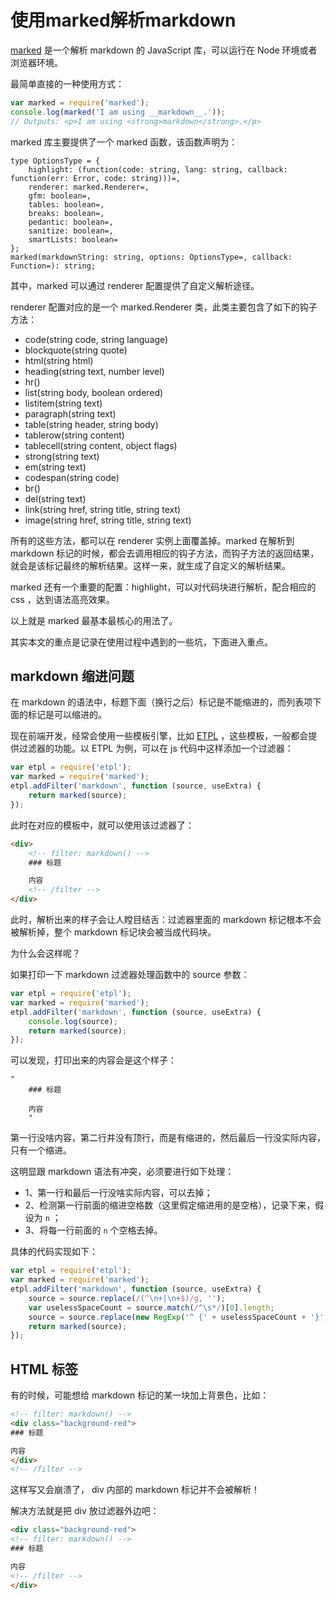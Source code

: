 <!-- config.time: 2016-05-20 13:49:00 -->
<!-- config.brief: 使用marked解析markdown -->

# 使用marked解析markdown

[marked](https://github.com/chjj/marked) 是一个解析 markdown 的 JavaScript 库，可以运行在 Node 环境或者浏览器环境。

最简单直接的一种使用方式：

```js
var marked = require('marked');
console.log(marked('I am using __markdown__.'));
// Outputs: <p>I am using <strong>markdown</strong>.</p>
```

marked 库主要提供了一个 marked 函数，该函数声明为：

```
type OptionsType = {
    highlight: (function(code: string, lang: string, callback: function(err: Error, code: string)))=,
    renderer: marked.Renderer=,
    gfm: boolean=,
    tables: boolean=,
    breaks: boolean=,
    pedantic: boolean=,
    sanitize: boolean=,
    smartLists: boolean=
};
marked(markdownString: string, options: OptionsType=, callback: Function=): string;
```

其中，marked 可以通过 renderer 配置提供了自定义解析途径。

renderer 配置对应的是一个 marked.Renderer 类，此类主要包含了如下的钩子方法：

- code(string code, string language)
- blockquote(string quote)
- html(string html)
- heading(string text, number level)
- hr()
- list(string body, boolean ordered)
- listitem(string text)
- paragraph(string text)
- table(string header, string body)
- tablerow(string content)
- tablecell(string content, object flags)
- strong(string text)
- em(string text)
- codespan(string code)
- br()
- del(string text)
- link(string href, string title, string text)
- image(string href, string title, string text)

所有的这些方法，都可以在 renderer 实例上面覆盖掉。marked 在解析到 markdown 标记的时候，都会去调用相应的钩子方法，而钩子方法的返回结果，就会是该标记最终的解析结果。这样一来，就生成了自定义的解析结果。

marked 还有一个重要的配置：highlight，可以对代码块进行解析，配合相应的 css ，达到语法高亮效果。

以上就是 marked 最基本最核心的用法了。

其实本文的重点是记录在使用过程中遇到的一些坑，下面进入重点。

## markdown 缩进问题

在 markdown 的语法中，标题下面（换行之后）标记是不能缩进的，而列表项下面的标记是可以缩进的。

现在前端开发，经常会使用一些模板引擎，比如 [ETPL](https://github.com/ecomfe/etpl) ，这些模板，一般都会提供过滤器的功能。以 ETPL 为例，可以在 js 代码中这样添加一个过滤器：

```js
var etpl = require('etpl');
var marked = require('marked');
etpl.addFilter('markdown', function (source, useExtra) {
    return marked(source);
});
```

此时在对应的模板中，就可以使用该过滤器了：

```html
<div>
    <!-- filter: markdown() -->
    ### 标题

    内容
    <!-- /filter -->
</div>
```

此时，解析出来的样子会让人瞠目结舌：过滤器里面的 markdown 标记根本不会被解析掉，整个 markdown 标记块会被当成代码块。

为什么会这样呢？

如果打印一下 markdown 过滤器处理函数中的 source 参数：

```js
var etpl = require('etpl');
var marked = require('marked');
etpl.addFilter('markdown', function (source, useExtra) {
    console.log(source);
    return marked(source);
});
```

可以发现，打印出来的内容会是这个样子：

```
"
    ### 标题

    内容
    "
```

第一行没啥内容，第二行并没有顶行，而是有缩进的，然后最后一行没实际内容，只有一个缩进。

这明显跟 markdown 语法有冲突，必须要进行如下处理：

* 1、第一行和最后一行没啥实际内容，可以去掉；
* 2、检测第一行前面的缩进空格数（这里假定缩进用的是空格），记录下来，假设为 `n` ；
* 3、将每一行前面的 `n` 个空格去掉。

具体的代码实现如下：

```js
var etpl = require('etpl');
var marked = require('marked');
etpl.addFilter('markdown', function (source, useExtra) {
    source = source.replace(/(^\n+|\n+$)/g, '');
    var uselessSpaceCount = source.match(/^\s*/)[0].length;
    source = source.replace(new RegExp('^ {' + uselessSpaceCount + '}', 'gm'), '');
    return marked(source);
});
```

## HTML 标签

有的时候，可能想给 markdown 标记的某一块加上背景色，比如：

```html
<!-- filter: markdown() -->
<div class="background-red">
### 标题

内容
</div>
<!-- /filter -->
```

这样写又会崩溃了， div 内部的 markdown 标记并不会被解析！

解决方法就是把 div 放过滤器外边吧：

```html
<div class="background-red">
<!-- filter: markdown() -->
### 标题

内容
<!-- /filter -->
</div>
```
